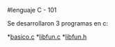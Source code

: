 #lenguaje C - 101

Se desarrollaron 3 programas en c:

*[basico.c](basico.c)
*[libfun.c](libfun.c)
*[libfun.h](libfun.h)
